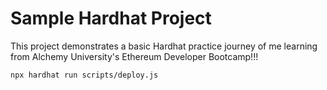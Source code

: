 # Sample Hardhat Project

This project demonstrates a basic Hardhat practice journey of me learning from Alchemy University's Ethereum Developer Bootcamp!!!

```shell
npx hardhat run scripts/deploy.js
```
